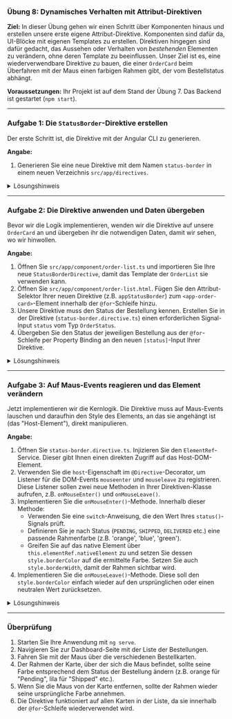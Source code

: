 ### **Übung 8: Dynamisches Verhalten mit Attribut-Direktiven**

**Ziel:** In dieser Übung gehen wir einen Schritt über Komponenten hinaus und erstellen unsere erste eigene Attribut-Direktive. Komponenten sind dafür da, UI-Blöcke mit eigenen Templates zu erstellen. Direktiven hingegen sind dafür gedacht, das Aussehen oder Verhalten von *bestehenden* Elementen zu verändern, ohne deren Template zu beeinflussen. Unser Ziel ist es, eine wiederverwendbare Direktive zu bauen, die einer `OrderCard` beim Überfahren mit der Maus einen farbigen Rahmen gibt, der vom Bestellstatus abhängt.

**Voraussetzungen:** Ihr Projekt ist auf dem Stand der Übung 7. Das Backend ist gestartet (`npm start`).

-----

### **Aufgabe 1: Die `StatusBorder`-Direktive erstellen**

Der erste Schritt ist, die Direktive mit der Angular CLI zu generieren.

**Angabe:**

1.  Generieren Sie eine neue Direktive mit dem Namen `status-border` in einem neuen Verzeichnis `src/app/directives`.

<details>
<summary>Lösungshinweis</summary>

```bash
ng generate directive directives/status-border
```

</details>

-----

### **Aufgabe 2: Die Direktive anwenden und Daten übergeben**

Bevor wir die Logik implementieren, wenden wir die Direktive auf unsere `OrderCard` an und übergeben ihr die notwendigen Daten, damit wir sehen, wo wir hinwollen.

**Angabe:**

1.  Öffnen Sie `src/app/component/order-list.ts` und importieren Sie Ihre neue `StatusBorderDirective`, damit das Template der `OrderList` sie verwenden kann.
2.  Öffnen Sie `src/app/component/order-list.html`. Fügen Sie den Attribut-Selektor Ihrer neuen Direktive (z.B. `appStatusBorder`) zum `<app-order-card>`-Element innerhalb der `@for`-Schleife hinzu.
3.  Unsere Direktive muss den Status der Bestellung kennen. Erstellen Sie in der Direktive (`status-border.directive.ts`) einen erforderlichen Signal-Input `status` vom Typ `OrderStatus`.
4.  Übergeben Sie den Status der jeweiligen Bestellung aus der `@for`-Schleife per Property Binding an den neuen `[status]`-Input Ihrer Direktive.

<details>
<summary>Lösungshinweis</summary>

**`order-list.ts`:**

```typescript
// ...
import { StatusBorderDirective } from '../../directives/status-border.directive';

@Component({
  // ...
  imports: [OrderCard, StatusBorderDirective], // Hier hinzufügen
})
export class OrderList { /* ... */ }
```

**`status-border.directive.ts`:**

```typescript
import { Directive, input } from '@angular/core';
import { OrderStatus } from '../model/order-status.enum';

@Directive({
  selector: '[appStatusBorder]',
  standalone: true
})
export class StatusBorderDirective {
  status = input.required<OrderStatus>();
}
```

**`order-list.html`:**

```html
@for (order of orders(); track order.id) {
  <a [routerLink]="['/order', order.id]" class="order-link">
    <app-order-card 
      appStatusBorder       [status]="order.status" [order]="order">
    </app-order-card>
  </a>
}
```

</details>

-----

### **Aufgabe 3: Auf Maus-Events reagieren und das Element verändern**

Jetzt implementieren wir die Kernlogik. Die Direktive muss auf Maus-Events lauschen und daraufhin den Style des Elements, an das sie angehängt ist (das "Host-Element"), direkt manipulieren.

**Angabe:**

1.  Öffnen Sie `status-border.directive.ts`. Injizieren Sie den `ElementRef`-Service. Dieser gibt Ihnen einen direkten Zugriff auf das Host-DOM-Element.
2.  Verwenden Sie die `host`-Eigenschaft im `@Directive`-Decorator, um Listener für die DOM-Events `mouseenter` und `mouseleave` zu registrieren. Diese Listener sollen zwei neue Methoden in Ihrer Direktiven-Klasse aufrufen, z.B. `onMouseEnter()` und `onMouseLeave()`.
3.  Implementieren Sie die `onMouseEnter()`-Methode. Innerhalb dieser Methode:
    * Verwenden Sie eine `switch`-Anweisung, die den Wert Ihres `status()`-Signals prüft.
    * Definieren Sie je nach Status (`PENDING`, `SHIPPED`, `DELIVERED` etc.) eine passende Rahmenfarbe (z.B. 'orange', 'blue', 'green').
    * Greifen Sie auf das native Element über `this.elementRef.nativeElement` zu und setzen Sie dessen `style.borderColor` auf die ermittelte Farbe. Setzen Sie auch `style.borderWidth`, damit der Rahmen sichtbar wird.
4.  Implementieren Sie die `onMouseLeave()`-Methode. Diese soll den `style.borderColor` einfach wieder auf den ursprünglichen oder einen neutralen Wert zurücksetzen.

<details>
<summary>Lösungshinweis</summary>

```typescript
import { Directive, ElementRef, inject, input } from '@angular/core';
import { OrderStatus } from '../model/order-status.enum';

@Directive({
  selector: '[appStatusBorder]',
  standalone: true,
  host: {
    '(mouseenter)': 'onMouseEnter()',
    '(mouseleave)': 'onMouseLeave()'
  }
})
export class StatusBorderDirective {
  status = input.required<OrderStatus>();
  private elementRef = inject(ElementRef);
  private originalBorderColor: string;

  constructor() {
    // Speichere die ursprüngliche Farbe, um sie wiederherstellen zu können
    this.originalBorderColor = this.elementRef.nativeElement.style.borderColor;
  }

  onMouseEnter(): void {
    let borderColor = 'gray'; // Standardfarbe

    switch (this.status()) {
      case OrderStatus.PENDING:
        borderColor = 'orange';
        break;
      case OrderStatus.PROCESSING:
        borderColor = '#0f172a';
        break;
      case OrderStatus.SHIPPED:
        borderColor = 'purple';
        break;
      case OrderStatus.DELIVERED:
        borderColor = 'green';
        break;
      case OrderStatus.CANCELED:
        borderColor = 'red';
        break;
    }
    this.elementRef.nativeElement.style.transition = 'border-color 0.2s ease-in-out';
    this.elementRef.nativeElement.style.borderColor = borderColor;
  }

  onMouseLeave(): void {
    this.elementRef.nativeElement.style.borderColor = this.originalBorderColor || null;
  }
}
```

*Hinweis: Der `borderWidth` wurde bereits in der `order-card.css` gesetzt, daher reicht es, die Farbe zu ändern. Falls nicht, müsste hier auch `style.borderWidth` oder `style.border` gesetzt werden.*

</details>

-----

### **Überprüfung**

1.  Starten Sie Ihre Anwendung mit `ng serve`.
2.  Navigieren Sie zur Dashboard-Seite mit der Liste der Bestellungen.
3.  Fahren Sie mit der Maus über die verschiedenen Bestellkarten.
4.  Der Rahmen der Karte, über der sich die Maus befindet, sollte seine Farbe entsprechend dem Status der Bestellung ändern (z.B. orange für "Pending", lila für "Shipped" etc.).
5.  Wenn Sie die Maus von der Karte entfernen, sollte der Rahmen wieder seine ursprüngliche Farbe annehmen.
6.  Die Direktive funktioniert auf allen Karten in der Liste, da sie innerhalb der `@for`-Schleife wiederverwendet wird.
